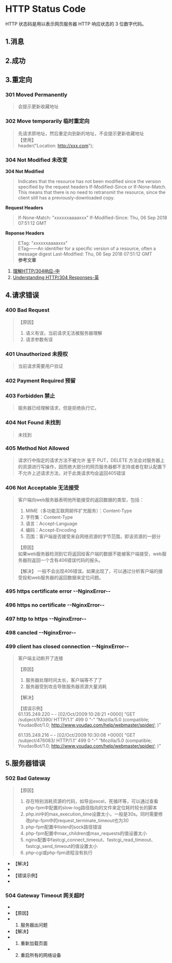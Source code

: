 # HTTP Status Code

HTTP 状态码是用以表示网页服务器 HTTP 响应状态的 3 位数字代码。

## 1.消息

## 2.成功

## 3.重定向
### 301 Moved Permanently
> 会提示更新收藏地址   
> 

### 302 Move temporarily 临时重定向   
> 先请求原地址，然后重定向到新的地址，不会提示更新收藏地址   
> 【使用】   
> header("Location: http://xxx.com");   

### 304 Not Modified 未改变   
**304 Not Modified**   
> Indicates that the resource has not been modified since the version specified by the request headers If-Modified-Since or If-None-Match. This means that there is no need to retransmit the resource, since the client still has a previously-downloaded copy.   
 
**Request Headers**   
> If-None-Match: "xxxxxxaaaaxxx"
> If-Modified-Since: Thu, 06 Sep 2018 07:51:12 GMT 
>
**Reponse Headers**      
> ETag: "xxxxxxaaaaxxx"      
> ETag——An identifier for a specific version of a resource, often a message digest
> Last-Modified: Thu, 06 Sep 2018 07:51:12 GMT   
**参考文章**   
1. [理解HTTP/304响应-中](http://www.cnblogs.com/ziyunfei/archive/2012/11/17/2772729.html)   
2. [Understanding HTTP/304 Responses-英](https://www.telerik.com/blogs/understanding-http-304-responses)   

## 4.请求错误
### 400 Bad Request   
> 【原因】   
> 1. 语义有误，当前请求无法被服务器理解   
> 2. 请求参数有误

### 401 Unauthorized 未授权   
> 当前请求需要用户验证

### 402 Payment Required 预留

### 403 Forbidden 禁止   
> 服务器已经理解请求，但是拒绝执行它。   

### 404 Not Found 未找到    
> 未找到

### 405 Method Not Allowed   
> 请求行中指定的请求方法不被允许
> 鉴于 PUT，DELETE 方法会对服务器上的资源进行写操作，因而绝大部分的网页服务器都不支持或者在默认配置下不允许上述请求方法，对于此类请求均会返回405错误   

### 406 Not Acceptable 无法接受   
> 客户端向web服务器表明他所能接受的返回数据的类型，包括：      
> 1. MIME（多功能互联网邮件扩充服务）：Content-Type   
> 2. 字符集：Content-Type   
> 3. 语言：Accept-Language   
> 4. 编码：Accept-Encoding   
> 5. 范围：客户端是否接受来自网络资源的字节范围，即该资源的一部分   
> 
> 【原因】   
> 如果web服务器检测到它将返回给客户端的数据不能被客户端接受，web服务器则返回一个含有406错误代码的报头。
> 
> 【解决】
> 一般不会出现406错误。如果出现了，可以通过分析客户端的接受投和web服务器的返回数据来定位问题。   

### 495 https certificate error --NginxError--   
### 496 https no certificate --NginxError--   
### 497 http to https --NginxError--
### 498 cancled --NginxError--   
### 499 client has closed connection --NginxError--
> 客户端主动断开了连接   
> 
> 【原因】   
> 1. 服务器处理时间太长，客户端等不了了   
> 2. 服务器受到攻击导致服务器资源大量消耗   
> 
> 【解决】
> 
> 【错误示例】  
> 61.135.249.220 – - [02/Oct/2009:10:28:21 +0000] “GET /subject/93390/ HTTP/1.1″ 499 0 “-” “Mozilla/5.0 (compatible; YoudaoBot/1.0; http://www.youdao.com/help/webmaster/spider/; )”
> 
> 61.135.249.216 – - [02/Oct/2009:10:30:08 +0000] “GET /subject/476083/ HTTP/1.1″ 499 0 “-” “Mozilla/5.0 (compatible; YoudaoBot/1.0; http://www.youdao.com/help/webmaster/spider/; )”
>

## 5.服务器错误   
### 502 Bad Gateway   
> 
> 【原因】
> 1. 存在特别消耗资源的代码，如导出excel，死循环等，可以通过查看php-fpm中配置的slow-log路径指向的文件来定位耗时较长的脚本   
> 2. php.ini中的max_execution_time设置太小，一般是30s。同时需要修改php-fpm中的request_terminate_timeout也为30
> 3. php-fpm配置中listen的sock路径错误   
> 4. php-fpm配置中max_children或max_requests的值设置太小
> 5. nginx配置中fastcgi_connect_timeout、fastcgi_read_timeout、fastcgi_send_timeout的值设置太小
> 6. php-cgi或php-fpm进程没有执行

- 【解决】
- 
- 【错误示例】   
- 

### 504 Gateway Timeout 网关超时
- 
- 【原因】
- 1. 服务器出问题
- 【解决】   
- 1. 重新加载页面   
- 2. 重启所有的网络设备   


